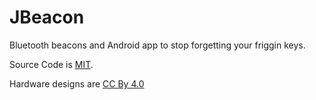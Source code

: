 # JBeacon

Bluetooth beacons and Android app to stop forgetting your friggin keys.

Source Code is [MIT](LICENSE).

Hardware designs are [CC By 4.0](https://creativecommons.org/licenses/by/4.0/)
